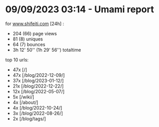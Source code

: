 # 09/09/2023 03:14 - Umami report
for www.shifeiti.com [24h] :

 - 204 (66) page views
 - 81 (8) uniques
 - 64 (7) bounces
 - 3h 12' 50'' (1h 29' 56'') totaltime


top 10 urls:
 - 47x [/]
 - 47x [/blog/2022-12-09/]
 - 37x [/blog/2023-01-12/]
 - 21x [/blog/2022-12-22/]
 - 12x [/blog/2022-05-07/]
 - 5x [/wiki/]
 - 4x [/about/]
 - 4x [/blog/2022-10-24/]
 - 3x [/blog/2022-08-26/]
 - 2x [/blog/tags/]


